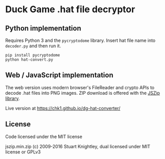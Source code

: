 # Duck Game .hat file decryptor

## Python implementation

Requires Python 3 and the `pycryptodome` library. Insert hat file name into `decoder.py` and then run it.

```
pip install pycryptodome
python hat-convert.py
```

## Web / JavaScript implementation

The web version uses modern browser's FileReader and crypto APIs to decode .hat files into PNG images. ZIP download is offered with the [JSZip library](https://stuk.github.io/jszip/).

Live version at https://chk1.github.io/dg-hat-converter/

## License

Code licensed under the MIT license

jszip.min.zip (c) 2009-2016 Stuart Knightley, dual licensed under MIT license or GPLv3
